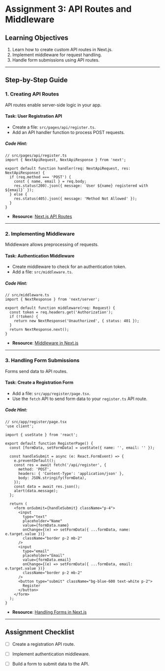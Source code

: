 # **Assignment 3: API Routes and Middleware**

## **Learning Objectives**
1. Learn how to create custom API routes in Next.js.
2. Implement middleware for request handling.
3. Handle form submissions using API routes.

---

## **Step-by-Step Guide**

### **1. Creating API Routes**
API routes enable server-side logic in your app.

#### **Task: User Registration API**
- Create a file: `src/pages/api/register.ts`.
- Add an API handler function to process POST requests.

##### Code Hint:
```tsx
// src/pages/api/register.ts
import { NextApiRequest, NextApiResponse } from 'next';

export default function handler(req: NextApiRequest, res: NextApiResponse) {
  if (req.method === 'POST') {
    const { name, email } = req.body;
    res.status(200).json({ message: `User ${name} registered with ${email}` });
  } else {
    res.status(405).json({ message: 'Method Not Allowed' });
  }
}
```
- **Resource**: [Next.js API Routes](https://nextjs.org/docs/api-routes/introduction)

---

### **2. Implementing Middleware**
Middleware allows preprocessing of requests.

#### **Task: Authentication Middleware**
- Create middleware to check for an authentication token.
- Add a file: `src/middleware.ts`.

##### Code Hint:
```tsx
// src/middleware.ts
import { NextResponse } from 'next/server';

export default function middleware(req: Request) {
  const token = req.headers.get('Authorization');
  if (!token) {
    return new NextResponse('Unauthorized', { status: 401 });
  }
  return NextResponse.next();
}
```
- **Resource**: [Middleware in Next.js](https://nextjs.org/docs/app/building-your-application/routing/middleware)

---

### **3. Handling Form Submissions**
Forms send data to API routes.

#### **Task: Create a Registration Form**
- Add a file: `src/app/register/page.tsx`.
- Use the `fetch` API to send form data to your `register.ts` API route.

##### Code Hint:
```tsx
// src/app/register/page.tsx
'use client';

import { useState } from 'react';

export default function RegisterPage() {
  const [formData, setFormData] = useState({ name: '', email: '' });

  const handleSubmit = async (e: React.FormEvent) => {
    e.preventDefault();
    const res = await fetch('/api/register', {
      method: 'POST',
      headers: { 'Content-Type': 'application/json' },
      body: JSON.stringify(formData),
    });
    const data = await res.json();
    alert(data.message);
  };

  return (
    <form onSubmit={handleSubmit} className="p-4">
      <input
        type="text"
        placeholder="Name"
        value={formData.name}
        onChange={(e) => setFormData({ ...formData, name: e.target.value })}
        className="border p-2 mb-2"
      />
      <input
        type="email"
        placeholder="Email"
        value={formData.email}
        onChange={(e) => setFormData({ ...formData, email: e.target.value })}
        className="border p-2 mb-2"
      />
      <button type="submit" className="bg-blue-600 text-white p-2">
        Register
      </button>
    </form>
  );
}
```
- **Resource**: [Handling Forms in Next.js](https://react.dev/learn/choosing-the-state-structure)

---

## **Assignment Checklist**
- [ ] Create a registration API route.
- [ ] Implement authentication middleware.
- [ ] Build a form to submit data to the API.

